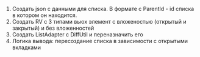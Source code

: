 1. Создать json с данными для списка. В формате с ParentId - id списка в котором он находится.
2. Создать RV с 3 типами вьюх элемент с вложеностью (открытый и закрытый) и без вложенностей
3. Создать ListAdapter с DiffUtil и переназначить его
4. Логика вывода: пересоздание списка в зависимости с открытыми вкладками